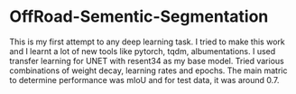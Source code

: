 # OffRoad-Sementic-Segmentation


This is my first attempt to any deep learning task. I tried to make this work and I learnt a lot of new tools like pytorch, tqdm, albumentations. I used transfer learning for UNET with resent34 as my base model. Tried various combinations of weight decay, learning rates and epochs. The main matric to determine performance was mIoU and for test data, it was around 0.7.
